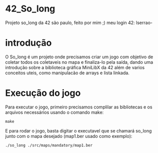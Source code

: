 # 42_So_long
Projeto so_long da 42 são paulo, feito por mim ;) meu login 42: lserrao-

# introdução
O So_long é um projeto onde precisamos criar um jogo com objetivo de coletar todos os coletaveis no mapa e finaliza-lo pela saída, dando uma introdução sobre a biblioteca gráfica MiniLibX da 42 além de varios conceitos uteis, como manipulacão de arrays e lista linkada.

# Execução do jogo
Para executar o jogo, primeiro precisamos complilar as bibliotecas e os arquivos necessários usando o comando make:
```shell
make
```
E para rodar o jogo, basta digitar o executavel que se chamará so_long junto com o mapa desejado (map1.ber usado como exemplo):
```shell
./so_long ./src/maps/mandatory/map1.ber
```
